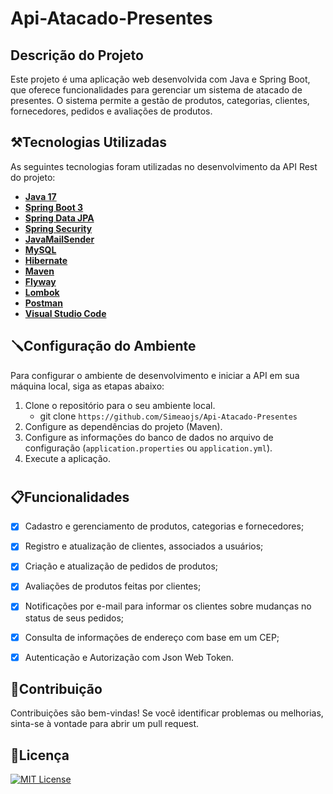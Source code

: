 # Api-Atacado-Presentes

## Descrição do Projeto
Este projeto é uma aplicação web desenvolvida com Java e Spring Boot, que oferece funcionalidades para gerenciar um sistema de atacado de presentes. O sistema permite a gestão de produtos, categorias, clientes, fornecedores, pedidos e avaliações de produtos.


## ⚒️Tecnologias Utilizadas
As seguintes tecnologias foram utilizadas no desenvolvimento da API Rest do projeto:

- **[Java 17](https://www.oracle.com/java)**
- **[Spring Boot 3](https://spring.io/projects/spring-boot)**
- **[Spring Data JPA](https://spring.io/projects/spring-data-jpa)**
- **[Spring Security](https://spring.io/projects/spring-security)**
- **[JavaMailSender](https://docs.spring.io/spring-framework/docs/current/javadoc-api/org/springframework/mail/javamail/JavaMailSender.html)**
- **[MySQL](https://www.mysql.com)**
- **[Hibernate](https://hibernate.org)**
- **[Maven](https://maven.apache.org)**
- **[Flyway](https://flywaydb.org)**
- **[Lombok](https://projectlombok.org)**
- **[ Postman](https://www.postman.com/downloads/)**
- **[Visual Studio Code](https://code.visualstudio.com/download)**


## 🪛Configuração do Ambiente
Para configurar o ambiente de desenvolvimento e iniciar a API em sua máquina local, siga as etapas abaixo:

1. Clone o repositório para o seu ambiente local.
   -  git clone ```https://github.com/Simeaojs/Api-Atacado-Presentes```
2. Configure as dependências do projeto (Maven).
3. Configure as informações do banco de dados no arquivo de configuração (`application.properties` ou `application.yml`).
4. Execute a aplicação.
#

## 📋Funcionalidades

- [x] Cadastro e gerenciamento de produtos, categorias e fornecedores;
- [x] Registro e atualização de clientes, associados a usuários;
- [x] Criação e atualização de pedidos de produtos;
- [x] Avaliações de produtos feitas por clientes;
- [x] Notificações por e-mail para informar os clientes sobre mudanças no status de seus pedidos;
- [x] Consulta de informações de endereço com base em um CEP;
- [x] Autenticação e Autorização com Json Web Token.


## 🌱Contribuição

Contribuições são bem-vindas! Se você identificar problemas ou melhorias, sinta-se à vontade para abrir um pull request.

## 📝Licença 

[![MIT License](https://img.shields.io/badge/License-MIT-green.svg)](https://choosealicense.com/licenses/mit/)





